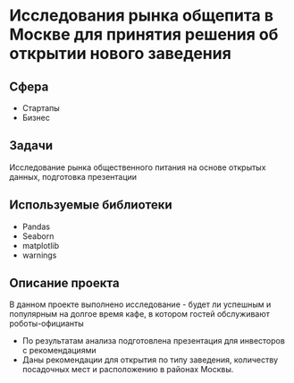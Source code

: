 # Исследования рынка общепита в Москве для принятия решения об открытии нового заведения

## Сфера
* Стартапы
* Бизнес

## Задачи
Исследование рынка общественного питания на основе открытых данных, подготовка презентации 

## Используемые библиотеки
* Pandas
* Seaborn
* matplotlib
* warnings

## Описание проекта
В данном проекте выполнено исследование - будет ли успешным и популярным на долгое время кафе, в котором гостей обслуживают роботы-официанты
* По результатам анализа подготовлена презентация для инвесторов с рекомендациями
* Даны рекомендации для открытия по типу заведения, количеству посадочных мест и расположению в районах Москвы.
